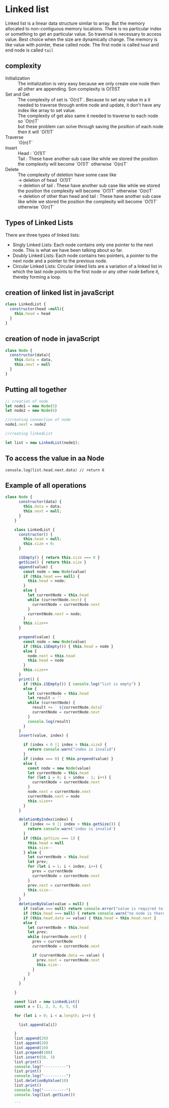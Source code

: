 # Linked list

Linked list is a linear data structure similar to array. But the memory allocated to non-contiguous memory locations. There is no particular index or something to get an particular value. So traversal is necessary to access value. Best choice when the size are dynamically change. The memory is like value with pointer, these called node. The first node is called `head` and end node is called `tail`

## complexity 


<dl>
  <dt>Initialization</dt>
  <dd>The initialization is very easy because we only create one node then all other are appending. Son complexity is O(1)ST
  </dd>
  <dt>Set and Get</dt>
  <dd>The complexity of set is `O(n)T`. Because to set any value in a it needed to traverse through entire node and update, it don't have any index like array to set value.</dd>
  <dd>The complexity of get also same it needed to traverse to each node so `O(n)T`</dd>
  <dd>but these problem can solve through saving the position of each node then it will `O(1)T`</dd>
  <dt>Traverse</dt>
  <dd>`O(n)T`</dd>
  <dt>Insert</dt>
  <dd>
    Head : `O(1)T`<br/>
    Tail : These have another sub case like while we stored the position the complexity will become `O(1)T` otherwise `O(n)T`<br/>
  </dd>
  <dt>Delete</dt>
  <dd>
    The complexity of deletion have some case like <br />
    -> deletion of head `O(1)T`<br />
    -> deletion of tail : These have another sub case like while we stored the position the complexity will become `O(1)T` otherwise `O(n)T`<br />
    -> deletion of other than head and tail : These have another sub case like while we stored the position the complexity will become `O(1)T` otherwise `O(n)T`<br />
  </dd>
</dl>


## Types of Linked Lists
There are three types of linked lists:
<ul>
  <li> Singly Linked Lists: Each node contains only one pointer to the next node. This is what we have been talking about so far.</li>
  <li>Doubly Linked Lists: Each node contains two pointers, a pointer to the next node and a pointer to the previous node.</li>
  <li>Circular Linked Lists: Circular linked lists are a variation of a linked list in which the last node points to the first node or any other node before it, thereby forming a loop.</li>
</ul>


## creation of linked list in javaScript
```js
class LinkedList {
  constructor(head =null){
    this.head = head
  }
}
```

## creation of  node in javaScript

```js
class Node {
  constructor(data){
    this.data = data,
    this.next = null
  }
}
```


## Putting all together 

```js
// creation of node
let node1 = new Node(5)
let node2 = new Node(6)

//creating connection of node
node1.next = node2

//creating linkedList 

let list = new LinkedList(node1);

```

## To access the value in aa Node
```
console.log(list.head.next.data) // return 6
```

## Example of all operations

```js
class Node {
      constructor(data) {
        this.data = data;
        this.next = null;
      }
    }

    class LinkedList {
      constructor() {
        this.head = null;
        this.size = 0;
      }

      iSEmpty() { return this.size === 0 }
      getSize() { return this.size }
      append(value) {
        const node = new Node(value)
        if (this.head === null) {
          this.head = node;
        }
        else {
          let currentNode = this.head
          while (currentNode.next) {
            currentNode = currentNode.next
          }
          currentNode.next = node;
        }
        this.size++
      }

      prepend(value) {
        const node = new Node(value)
        if (this.iSEmpty()) { this.head = node }
        else {
          node.next = this.head
          this.head = node
        }
        this.size++
      }
      print() {
        if (this.iSEmpty()) { console.log("list is empty") }
        else {
          let currentNode = this.head
          let result = ''
          while (currentNode) {
            result += ` ${currentNode.data}`
            currentNode = currentNode.next
          }
          console.log(result)
        }
      }
      insert(value, index) {

        if (index < 0 || index > this.size) {
          return console.warn("index is invalid")
        }
        if (index === 0) { this.prepend(value) }
        else {
          const node = new Node(value)
          let currentNode = this.head
          for (let i = 0; i < index - 1; i++) {
            currentNode = currentNode.next
          }
          node.next = currentNode.next
          currentNode.next = node
          this.size++
        }
      }

      deletionByIndex(index) {
        if (index <= 0 || index > this.getSize()) {
          return console.warn('index is invalid')
        }
        if (this.getSize === 1) {
          this.head = null
          this.size--
        } else {
          let currentNode = this.head
          let prev;
          for (let i = 1; i < index; i++) {
            prev = currentNode
            currentNode = currentNode.next
          }
          prev.next = currentNode.next
          this.size--
        }
      }
      deletionByValue(value = null) {
        if (value === null) return console.error("value is required to delete")
        if (this.head === null) { return console.warn("no node is there") }
        if (this.head.data == value) { this.head = this.head.next }
        else {
          let currentNode = this.head
          let prev;
          while (currentNode.next) {
            prev = currentNode
            currentNode = currentNode.next

            if (currentNode.data == value) {
              prev.next = currentNode.next
              this.size--
            }
          }
        }
      }

    }

    const list = new LinkedList()
    const a = [1, 2, 3, 4, 5, 6]

    for (let i = 0; i < a.length; i++) {

      list.append(a[i])

    }
    list.append(20)
    list.append(20)
    list.append(10)
    list.prepend(100)
    list.insert(50, 3)
    list.print()
    console.log("----------")
    list.print()
    console.log("----------")
    list.deletionByValue(10)
    list.print()
    console.log("----------")
    console.log(list.getSize())

    ```